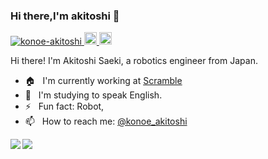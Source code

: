 ### Hi there,I'm akitoshi 👋

<p align="left"> 
  <a href="https://github.com/konoe-akitoshi/">
    <img src="https://komarev.com/ghpvc/?username=konoe-akitoshi" alt="konoe-akitoshi" />
  </a>
  <a href="http://twitter.com/konoe_akitoshi">
    <img height="20" src="https://img.shields.io/twitter/follow/konoe_akitoshi?label=Twitter&logo=twitter&style=flat" />
  </a>
  <a href="https://github.com/konoe-akitoshi">
    <img height="20" src="https://img.shields.io/github/followers/konoe-akitoshi?label=follow&logo=github&style=flat" />
  </a>
</p>
Hi there! I'm Akitoshi Saeki, a robotics engineer from Japan.

- 🏠 &nbsp; I'm currently working at [Scramble](https://scramble-robot.org/)
- 🌱 &nbsp; I'm studying to speak English.
- ⚡️ &nbsp; Fun fact: Robot,
- 📫 &nbsp; How to reach me: [@konoe_akitoshi](https://twitter.com/konoe_akitoshi)

<a href="https://github.com/konoe-akitoshi">
  <img align="left" src="https://github-readme-stats.vercel.app/api?username=konoe-akitoshi" />
</a>
<a href="https://github.com/konoe-akitoshi">
  <img align="left" src="https://github-readme-stats.vercel.app/api/top-langs/?username=konoe-akitoshi" />
</a>



<!--
**akitoshi-nt/akitoshi-nt** is a ✨ _special_ ✨ repository because its `README.md` (this file) appears on your GitHub profile.

Here are some ideas to get you started:

- 🔭 I’m currently working on ...
- 🌱 I’m currently learning ...
- 👯 I’m looking to collaborate on ...
- 🤔 I’m looking for help with ...
- 💬 Ask me about ...
- 📫 How to reach me: ...
- 😄 Pronouns: ...
- ⚡ Fun fact: ...
-->
